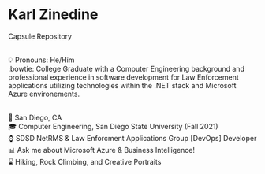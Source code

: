 # Karl Zinedine
Capsule Repository

<br />:bulb: Pronouns: He/Him
<br />:bowtie: College Graduate with a Computer Engineering background and professional experience in software development for Law Enforcement applications utilizing technologies within the .NET stack and Microsoft Azure environements.

<br />:pushpin: San Diego, CA
<br />:mortar_board: Computer Engineering, San Diego State University (Fall 2021)
<br />:watch: SDSD NetRMS & Law Enforcment Applications Group [DevOps] Developer
<br />:bar_chart: Ask me about Microsoft Azure & Business Intelligence!
<br />:hourglass: Hiking, Rock Climbing, and Creative Portraits
